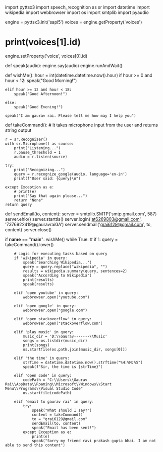 import pyttsx3
import speech_recognition as sr
import datetime
import wikipedia
import webbrowser
import os
import smtplib
import pyaudio

engine = pyttsx3.init('sapi5')
voices = engine.getProperty('voices')
# print(voices[1].id)
engine.setProperty('voice', voices[0].id)


def speak(audio):
    engine.say(audio)
    engine.runAndWait()


def wishMe():
    hour = int(datetime.datetime.now().hour)
    if hour >= 0 and hour < 12:
        speak("Good Morning!")

    elif hour >= 12 and hour < 18:
        speak("Good Afternoon!")

    else:
        speak("Good Evening!")

    speak("I am gaurav rai. Please tell me how may I help you")


def takeCommand():
    # It takes microphone input from the user and returns string output

    r = sr.Recognizer()
    with sr.Microphone() as source:
        print("Listening...")
        r.pause_threshold = 1
        audio = r.listen(source)

    try:
        print("Recognizing...")
        query = r.recognize_google(audio, language='en-in')
        print(f"User said: {query}\n")

    except Exception as e:
        # print(e)
        print("Say that again please...")
        return "None"
    return query


def sendEmail(to, content):
    server = smtplib.SMTP('smtp.gmail.com', 587)
    server.ehlo()
    server.starttls()
    server.login('at6269803@gmail.com', '7376922419@gauravraiGA')
    server.sendmail('grai6129@gmail.com', to, content)
    server.close()


if __name__ == "__main__":
    wishMe()
    while True:
        # if 1:
        query = takeCommand().lower()

        # Logic for executing tasks based on query
        if 'wikipedia' in query:
            speak('Searching Wikipedia...')
            query = query.replace("wikipedia", "")
            results = wikipedia.summary(query, sentences=2)
            speak("According to Wikipedia")
            print(results)
            speak(results)

        elif 'open youtube' in query:
            webbrowser.open("youtube.com")

        elif 'open google' in query:
            webbrowser.open("google.com")

        elif 'open stackoverflow' in query:
            webbrowser.open("stackoverflow.com")

        elif 'play music' in query:
            music_dir = 'D:\\Gaurav-------\\Music'
            songs = os.listdir(music_dir)
            print(songs)
            os.startfile(os.path.join(music_dir, songs[0]))

        elif 'the time' in query:
            strTime = datetime.datetime.now().strftime("%H:%M:%S")
            speak(f"Sir, the time is {strTime}")

        elif 'open code' in query:
            codePath = "C:\\Users\\Gaurav Rai\\AppData\\Roaming\\Microsoft\\Windows\\Start Menu\\Programs\\Visual Studio Code"
            os.startfile(codePath)

        elif 'email to gaurav rai' in query:
            try:
                speak("What should I say?")
                content = takeCommand()
                to = "grai6129@gmail.com"
                sendEmail(to, content)
                speak("Email has been sent!")
            except Exception as e:
                print(e)
                speak("Sorry my friend ravi prakash gupta bhai. I am not able to send this content")
